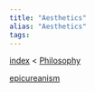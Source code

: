 ```yaml
---
title: "Aesthetics"
alias: "Aesthetics"
tags: 
---
```


[index](_index.md) < [Philosophy](MOC_Philosophy.md)

[epicureanism](epicureanism.md)